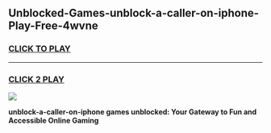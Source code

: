 
## Unblocked-Games-unblock-a-caller-on-iphone-Play-Free-4wvne
<h3>
<a href="https://premium76.site?title=unblock-a-caller-on-iphone&ref=18A1">CLICK TO PLAY</a></h3>
<hr>

<h3>
<a href="https://premium76.site?title=unblock-a-caller-on-iphone&ref=18A1">CLICK 2 PLAY</a>
  
</h3>

<a href="https://premium76.site?title=unblock-a-caller-on-iphone&ref=18A1"><img src="https://clearcache.store/games.png"></a>


**unblock-a-caller-on-iphone games unblocked: Your Gateway to Fun and Accessible Online Gaming**

